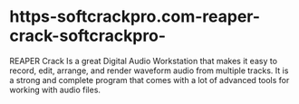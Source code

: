 # https-softcrackpro.com-reaper-crack-softcrackpro-
REAPER Crack  Is a great Digital Audio Workstation that makes it easy to record, edit, arrange, and render waveform audio from multiple tracks. It is a strong and complete program that comes with a lot of advanced tools for working with audio files. 
